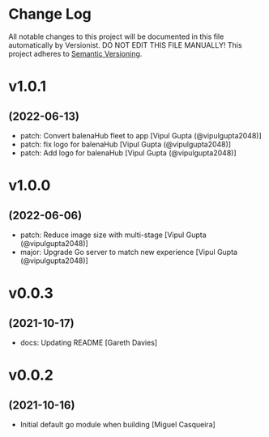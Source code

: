 # Change Log

All notable changes to this project will be documented in this file
automatically by Versionist. DO NOT EDIT THIS FILE MANUALLY!
This project adheres to [Semantic Versioning](http://semver.org/).

# v1.0.1
## (2022-06-13)

* patch: Convert balenaHub fleet to app [Vipul Gupta (@vipulgupta2048)]
* patch: fix logo for balenaHub [Vipul Gupta (@vipulgupta2048)]
* patch: Add logo for balenaHub [Vipul Gupta (@vipulgupta2048)]

# v1.0.0
## (2022-06-06)

* patch: Reduce image size with multi-stage [Vipul Gupta (@vipulgupta2048)]
* major: Upgrade Go server to match new experience [Vipul Gupta (@vipulgupta2048)]

# v0.0.3
## (2021-10-17)

* docs: Updating README [Gareth Davies]

# v0.0.2
## (2021-10-16)

* Initial default go module when building [Miguel Casqueira]
